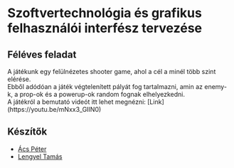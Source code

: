 # Szoftvertechnológia és grafikus felhasználói interfész tervezése
## Féléves feladat

<p>A játékunk egy felülnézetes shooter game, ahol a cél a minél több szint elérése.<br>
Ebből adódóan a játék végtelenített pályát fog tartalmazni, amin az enemy-k, a prop-ok és a powerup-ok random fognak elhelyezkedni.<br>
A játékról a bemutató videót itt lehet megnézni: [Link](https://youtu.be/mNxx3_GIIN0)</p>

## Készítők

 - [Ács Péter](https://github.com/tsaskater)
 - [Lengyel Tamás](https://github.com/tamas-lengyel)